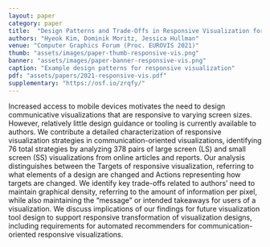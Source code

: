 ```yaml
---
layout: paper
category: paper
title:  "Design Patterns and Trade-Offs in Responsive Visualization for Communication"
authors: "Hyeok Kim, Dominik Moritz, Jessica Hullman"
venue: "Computer Graphics Forum (Proc. EUROVIS 2021)"
thumb: "assets/images/paper-thumb-responsive-vis.png"
banner: "assets/images/paper-banner-responsive-vis.png"
caption: "Example design patterns for responsive visualization"
pdf: "assets/papers/2021-responsive-vis.pdf"
supplementary: "https://osf.io/zrqfy/"
---
```


<!-- abstract -->
Increased access to mobile devices motivates the need to design communicative visualizations that are responsive to varying screen sizes. However, relatively little design guidance or tooling is currently available to authors. We contribute a detailed characterization of responsive visualization strategies in communication-oriented visualizations, identifying 76 total strategies by analyzing 378 pairs of large screen (LS) and small screen (SS) visualizations from online articles and reports. Our analysis distinguishes between the Targets of responsive visualization, referring to what elements of a design are changed and Actions representing how targets are changed. We identify key trade-offs related to authors’ need to maintain graphical density, referring to the amount of information per pixel, while also maintaining the “message” or intended takeaways for users of a visualization. We discuss implications of our findings for future visualization tool design to support responsive transformation of visualization designs, including requirements for automated recommenders for communication-oriented responsive visualizations.
